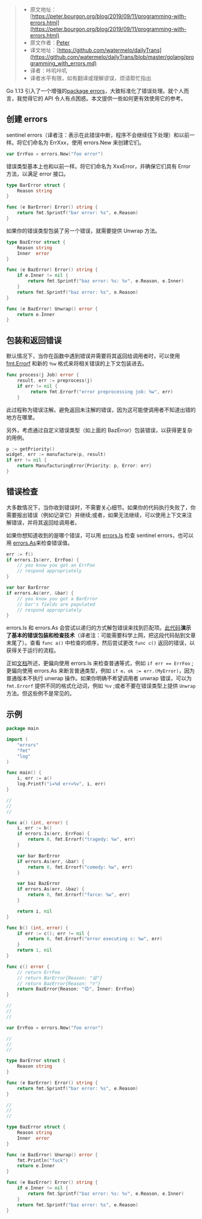 > * 原文地址：[https://peter.bourgon.org/blog/2019/09/11/programming-with-errors.html](https://peter.bourgon.org/blog/2019/09/11/programming-with-errors.html)
> * 原文作者：[Peter](https://peter.bourgon.org/about/)
> * 译文地址：[https://github.com/watermelo/dailyTrans](https://github.com/watermelo/dailyTrans/blob/master/golang/programming_with_errors.md)
> * 译者：咔叽咔叽  
> * 译者水平有限，如有翻译或理解谬误，烦请帮忙指出

Go 1.13 引入了一个增强的[package errors](https://golang.org/pkg/errors/)，大致标准化了错误处理。就个人而言，我觉得它的 API 令人有点困惑。本文提供一些如何更有效使用它的参考。

## 创建 errors
sentinel errors（译者注：表示在此错误中断，程序不会继续往下处理）和以前一样。将它们命名为 ErrXxx，使用 errors.New 来创建它们。

```go
var ErrFoo = errors.New("foo error")
```

错误类型基本上也和以前一样。将它们命名为 XxxError，并确保它们具有 Error 方法，以满足 error 接口。

```go
type BarError struct {
    Reason string
}

func (e BarError) Error() string {
    return fmt.Sprintf("bar error: %s", e.Reason)
}
```

如果你的错误类型包装了另一个错误，就需要提供 Unwrap 方法。

```go
type BazError struct {
    Reason string
    Inner  error
}

func (e BazError) Error() string {
    if e.Inner != nil {
        return fmt.Sprintf("baz error: %s: %v", e.Reason, e.Inner)
    }
    return fmt.Sprintf("baz error: %s", e.Reason)
}

func (e BazError) Unwrap() error {
    return e.Inner
}
```

## 包装和返回错误
默认情况下，当你在函数中遇到错误并需要将其返回给调用者时，可以使用 [fmt.Errorf](https://golang.org/pkg/fmt/#Errorf) 和新的 `％w` 格式来将相关错误的上下文包装进去。

```go
func process(j Job) error {
    result, err := preprocess(j)
    if err != nil {
         return fmt.Errorf("error preprocessing job: %w", err)
    }
```

此过程称为错误注解。避免返回未注解的错误，因为这可能使调用者不知道出错的地方在哪里。

另外，考虑通过自定义错误类型（如上面的 BazError）包装错误，以获得更复杂的用例。

```go
p := getPriority()
widget, err := manufacture(p, result)
if err != nil {
    return ManufacturingError{Priority: p, Error: err}
}
```

## 错误检查
大多数情况下，当你收到错误时，不需要关心细节。如果你的代码执行失败了，你需要报出错误（例如记录它）并继续;或者，如果无法继续，可以使用上下文来注解错误，并将其返回给调用者。

如果你想知道收到的是哪个错误，可以用 [errors.Is](https://golang.org/pkg/errors/#Is) 检查 sentinel errors，也可以用 [errors.As](https://golang.org/pkg/errors/#As)来检查错误值。

```go
err := f()
if errors.Is(err, ErrFoo) {
    // you know you got an ErrFoo
    // respond appropriately
}

var bar BarError
if errors.As(err, &bar) {
    // you know you got a BarError
    // bar's fields are populated
    // respond appropriately
}
```

errors.Is 和 errors.As 会尝试以递归的方式解包错误来找到匹配项。[此代码](https://play.golang.org/p/GorSR6HTWzf)**演示了基本的错误包装和检查技术**（译者注：可能需要科学上网，把这段代码贴到文章末尾了）。查看 `func a()` 中检查的顺序，然后尝试更改 `func c()` 返回的错误，以获得关于运行的流程。

正如[文档](https://golang.org/pkg/errors/)所述，更偏向使用 errors.Is 来检查普通等式，例如 `if err == ErrFoo` ;更偏向使用 errors.As 来断言普通类型，例如 `if e，ok := err.(MyError)`，因为普通版本不执行 unwrap 操作。如果你明确不希望调用者 unwrap 错误，可以为 `fmt.Errorf` 提供不同的格式化动词，例如 `％v` ;或者不要在错误类型上提供 `Unwrap` 方法。但这些例不是常见的。

## 示例
```go
package main

import (
	"errors"
	"fmt"
	"log"
)

func main() {
	i, err := a()
	log.Printf("i=%d err=%v", i, err)
}

//
//
//

func a() (int, error) {
	i, err := b()
	if errors.Is(err, ErrFoo) {
		return 0, fmt.Errorf("tragedy: %w", err)
	}

	var bar BarError
	if errors.As(err, &bar) {
		return 0, fmt.Errorf("comedy: %w", err)
	}

	var baz BazError
	if errors.As(err, &baz) {
		return 0, fmt.Errorf("farce: %w", err)
	}

	return i, nil
}

func b() (int, error) {
	if err := c(); err != nil {
		return 0, fmt.Errorf("error executing c: %w", err)
	}
	return 1, nil
}

func c() error {
	// return ErrFoo
	// return BarError{Reason: "😫"}
	// return BazError{Reason: "☹️"}
	return BazError{Reason: "😟", Inner: ErrFoo}
}

//
//
//

var ErrFoo = errors.New("foo error")

//
//
//

type BarError struct {
	Reason string
}

func (e BarError) Error() string {
	return fmt.Sprintf("bar error: %s", e.Reason)
}

//
//
//

type BazError struct {
	Reason string
	Inner  error
}

func (e BazError) Unwrap() error {
	fmt.Println("fuck")
	return e.Inner
}

func (e BazError) Error() string {
	if e.Inner != nil {
		return fmt.Sprintf("baz error: %s: %v", e.Reason, e.Inner)
	}
	return fmt.Sprintf("baz error: %s", e.Reason)
}
```
